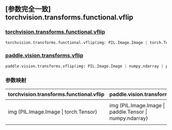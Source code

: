 ## [参数完全一致] torchvision.transforms.functional.vflip

### [torchvision.transforms.functional.vflip](https://pytorch.org/vision/main/generated/torchvision.transforms.functional.vflip.html)

```python
torchvision.transforms.functional.vflip(img: PIL.Image.Image | torch.Tensor)
```

### [paddle.vision.transforms.vflip](https://www.paddlepaddle.org.cn/documentation/docs/zh/develop/api/paddle/vision/transforms/vflip_cn.html#vflip)

```python
paddle.vision.transforms.vflip(img: PIL.Image.Image | numpy.ndarray | paddle.Tensor)
```


### 参数映射

| torchvision.transforms.functional.vflip | paddle.vision.transforms.vflip            | 备注                                                         |
| --------------------------------------- | ----------------------------------------- | ------------------------------------------------------------ |
| img (PIL.Image.Image \| torch.Tensor)   | img (PIL.Image.Image \| paddle.Tensor \| numpy.ndarray)    | 输入图像。 |
